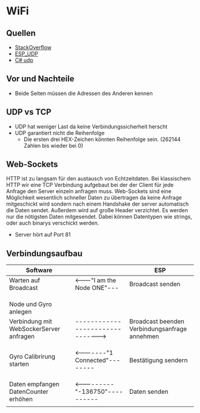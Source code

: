 # WiFi
## Quellen
- [StackOverflow](https://stackoverflow.com/questions/53323463/wifi-communication-between-c-sharp-and-esp8266)
- [ESP_UDP](https://siytek.com/esp8266-udp-send-receive/)
- [C# udp](https://stackoverflow.com/questions/22852781/how-to-do-network-discovery-using-udp-broadcast)

## Vor und Nachteile
- Beide Seiten müssen die Adressen des Anderen kennen


## UDP vs TCP
- UDP hat weniger Last da keine Verbindungssicherheit herscht
- UDP garantiert nicht die Reihenfolge
	- Die ersten drei HEX-Zeichen könnten Reihenfolge sein. (262144 Zahlen bis wieder bei 0)

## Web-Sockets
HTTP ist zu langsam für den austausch von Echtzeitdaten. Bei klassischem HTTP wir eine TCP Verbindung aufgebaut bei der der Client für jede Anfrage den Server einzeln anfragen muss.
Web-Sockets sind eine Möglichkeit wesentlich schneller Daten zu übertragen da keine Anfrage mitgeschickt wird sondern nach einem Handshake der server automatisch die Daten sendet. Außerdem wird auf große Header verzichtet. Es werden nur die nötigsten Daten mitgesendet. Dabei können Datentypen wie strings, oder auch binarys verschickt werden.

- Server hört auf Port 81


## Verbindungsaufbau
| Software                                 |                                  | ESP                                                |
| ---------------------------------------- | -------------------------------- | -------------------------------------------------- |
| Warten auf Broadcast                     | <---"I am the Node ONE"---       | Broadcast senden                                   |
|                                          |                                  |                                                    |
|                                          |                                  |                                                    |
|                                          |                                  |                                                    |
| Node und Gyro anlegen                    |                                  |                                                    |
| Verbindung mit WebSockerServer anfragen  | -------------------------------> | Broadcast beenden </br>Verbindungsanfrage annehmen |
|                                          |                                  |                                                    |
|                                          |                                  |                                                    |
|                                          |                                  |                                                    |
| Gyro Calibrirung starten                 | <-------"1 Connected"--------    | Bestätigung sendern                                |
|                                          |                                  |                                                    |
|                                          |                                  |                                                    |
|                                          |                                  |                                                    |
| Daten empfangen</br>DatenCounter erhöhen | <---------"-136750"----------    | Daten senden                                       |
|                                          |                                  |                                                    |





